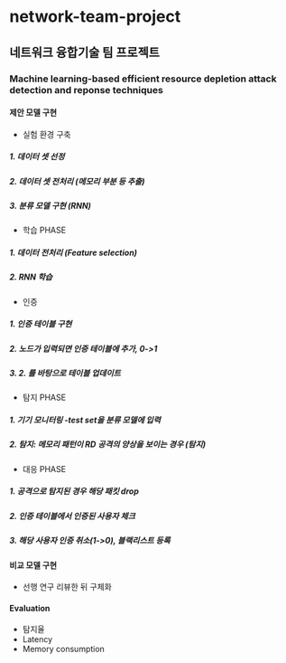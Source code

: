 # network-team-project

## 네트워크 융합기술 팀 프로젝트 
### Machine learning-based efficient resource depletion attack detection and reponse techniques  

#### 제안 모델 구현
- 실험 환경 구축
##### 1. 데이터 셋 선정
##### 2. 데이터 셋 전처리 (메모리 부분 등 추출)
##### 3. 분류 모델 구현 (RNN)  

- 학습 PHASE
##### 1. 데이터 전처리 (Feature selection)
##### 2. RNN 학습  

- 인증 
##### 1. 인증 테이블 구현
##### 2. 노드가 입력되면 인증 테이블에 추가, 0->1
##### 3. 2. 를 바탕으로 테이블 업데이트  

- 탐지 PHASE
##### 1. 기기 모니터링 -test set을 분류 모델에 입력
##### 2. 탐지: 메모리 패턴이 RD 공격의 양상을 보이는 경우 (탐지)  

- 대응 PHASE
##### 1. 공격으로 탐지된 경우 해당 패킷 drop
##### 2. 인증 테이블에서 인증된 사용자 체크
##### 3. 해당 사용자 인증 취소(1->0), 블랙리스트 등록  

#### 비교 모델 구현
- 선행 연구 리뷰한 뒤 구체화  

#### Evaluation 
- 탐지율
- Latency
- Memory consumption
